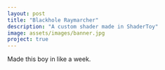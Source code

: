```yaml
---
layout: post
title: "Blackhole Raymarcher"
description: "A custom shader made in ShaderToy"
image: assets/images/banner.jpg
project: true
---
```


Made this boy in like a week.